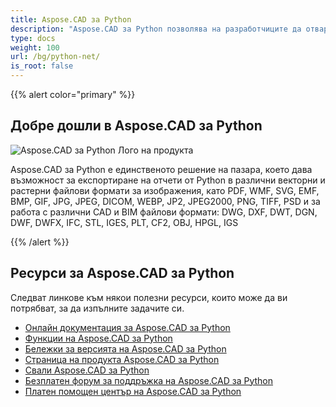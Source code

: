 ```yaml
---
title: Aspose.CAD за Python
description: "Aspose.CAD за Python позволява на разработчиците да отварят, четат и обработват AutoCAD DWG, DXF, DWT и други CAD и BIM файлови формати, като: DGN, DWF, DWFX, IFC, STL, IGES, PLT, CF2, OBJ, HPGL, IGS."
type: docs
weight: 100
url: /bg/python-net/
is_root: false
---
```


{{% alert color="primary" %}}

## **Добре дошли в Aspose.CAD за Python**

![Aspose.CAD за Python Лого на продукта](home_4.png)

Aspose.CAD за Python е единственото решение на пазара, което дава възможност за експортиране на отчети от Python в различни векторни и растерни файлови формати за изображения, като PDF, WMF, SVG, EMF, BMP, GIF, JPG, JPEG, DICOM, WEBP, JP2, JPEG2000, PNG, TIFF, PSD и за работа с различни CAD и BIM файлови формати: DWG, DXF, DWT, DGN, DWF, DWFX, IFC, STL, IGES, PLT, CF2, OBJ, HPGL, IGS

{{% /alert %}}

## **Ресурси за Aspose.CAD за Python**

Следват линкове към някои полезни ресурси, които може да ви потрябват, за да изпълните задачите си.

- [Онлайн документация за Aspose.CAD за Python](/bg/cad/python-net/)
- [Функции на Aspose.CAD за Python](/bg/cad/python-net/features-overview/)
- [Бележки за версията на Aspose.CAD за Python](https://releases.aspose.com/cad/python-net/release-notes/)
- [Страница на продукта Aspose.CAD за Python](https://products.aspose.com/cad/python-net/)
- [Свали Aspose.CAD за Python](https://downloads.aspose.com/cad/python-net)
- [Безплатен форум за поддръжка на Aspose.CAD за Python](https://forum.aspose.com/c/cad/19)
- [Платен помощен център на Aspose.CAD за Python](https://helpdesk.aspose.com/)

